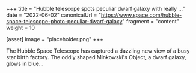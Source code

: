 +++
title = "Hubble telescope spots peculiar dwarf galaxy with really ..."
date = "2022-06-02"
canonicalUrl = "https://www.space.com/hubble-space-telescope-photo-peculiar-dwarf-galaxy"
fragment = "content"
weight = 10

[asset]
    image = "placeholder.png"
+++

The Hubble Space Telescope has captured a dazzling new view of a busy star 
birth factory. The oddly shaped Minkowski's Object, a dwarf galaxy, glows 
in blue...
